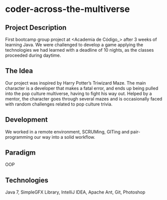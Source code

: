 # coder-across-the-multiverse

## Project Description
First bootcamp group project at <Academia de Código_> after 3 weeks of learning Java.
We were challenged to develop a game applying the technologies we had learned with a deadline of 10 nights, as the classes proceeded during daytime.

## The Idea
Our project was inspired by Harry Potter’s Triwizard Maze. The main character is a developer that makes a fatal error, and ends up being pulled into the pop culture multiverse, having to fight his way out.
Helped by a mentor, the character goes through several mazes and is occasionally faced with random challenges related to pop culture trivia.

## Development
We worked in a remote environment, SCRUMing, GITing and pair-programming our way into a solid workflow. 

## Paradigm
OOP

## Technologies
Java 7, SimpleGFX Library, IntelliJ IDEA, Apache Ant, Git, Photoshop
